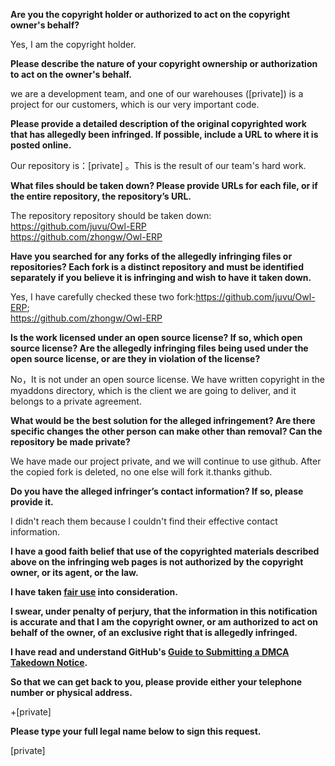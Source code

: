 **Are you the copyright holder or authorized to act on the copyright owner's behalf?**

Yes, I am the copyright holder.

**Please describe the nature of your copyright ownership or authorization to act on the owner's behalf.**

we are a development team, and one of our warehouses ([private]) is a project for our customers, which is our very important code.

**Please provide a detailed description of the original copyrighted work that has allegedly been infringed. If possible, include a URL to where it is posted online.**

Our repository is：[private] 。This is the result of our team's hard work.

**What files should be taken down? Please provide URLs for each file, or if the entire repository, the repository’s URL.**
 
The repository repository should be taken down:  
https://github.com/juvu/Owl-ERP  
https://github.com/zhongw/Owl-ERP

**Have you searched for any forks of the allegedly infringing files or repositories? Each fork is a distinct repository and must be identified separately if you believe it is infringing and wish to have it taken down.**

Yes, I have carefully checked these two fork:https://github.com/juvu/Owl-ERP;  
https://github.com/zhongw/Owl-ERP

**Is the work licensed under an open source license? If so, which open source license? Are the allegedly infringing files being used under the open source license, or are they in violation of the license?**

No，It is not under an open source license. We have written copyright in the myaddons directory, which is the client we are going to deliver, and it belongs to a private agreement.

**What would be the best solution for the alleged infringement? Are there specific changes the other person can make other than removal? Can the repository be made private?**

We have made our project private, and we will continue to use github. After the copied fork is deleted, no one else will fork it.thanks github.

**Do you have the alleged infringer’s contact information? If so, please provide it.**

I didn't reach them because I couldn't find their effective contact information.

**I have a good faith belief that use of the copyrighted materials described above on the infringing web pages is not authorized by the copyright owner, or its agent, or the law.**

**I have taken <a href="https://www.lumendatabase.org/topics/22">fair use</a> into consideration.**

**I swear, under penalty of perjury, that the information in this notification is accurate and that I am the copyright owner, or am authorized to act on behalf of the owner, of an exclusive right that is allegedly infringed.**

**I have read and understand GitHub's <a href="https://docs.github.com/articles/guide-to-submitting-a-dmca-takedown-notice/">Guide to Submitting a DMCA Takedown Notice</a>.**

**So that we can get back to you, please provide either your telephone number or physical address.**

+[private]

**Please type your full legal name below to sign this request.**

[private]
